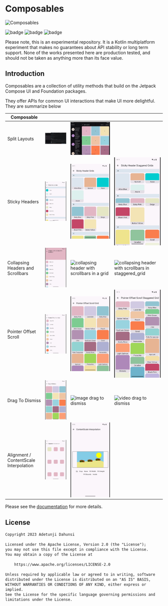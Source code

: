 # Composables

![Composables](https://img.shields.io/maven-central/v/com.tunjid.composables/composables?label=compsables)

![badge][badge-ios]
![badge][badge-js]
![badge][badge-jvm]

Please note, this is an experimental repository. It is a Kotlin multiplatform experiment that makes
no guarantees
about API stability or long term support. None of the works presented here are production tested,
and should not be
taken as anything more than its face value.

## Introduction

Composables are a collection of utility methods that build on the Jetpack Compose UI and Foundation
packages.

They offer APIs for common UI interactions that make UI more delightful. They are summarize below

| Composable                             |                                                                                                           |                                                                                                           |                                                                                                                             |
|----------------------------------------|-----------------------------------------------------------------------------------------------------------|-----------------------------------------------------------------------------------------------------------|-----------------------------------------------------------------------------------------------------------------------------|
| Split Layouts                          | ![split layouts desktop](./docs/images/split_layouts_desktop.gif)                                         | ![split layouts](./docs/images/split_layouts.gif)                                                         |                                                                                                                             |
| Sticky Headers                         | ![list](./docs/images/sticky_header_list_crop.gif)                                                        | ![grid](./docs/images/sticky_header_grid_crop.gif)                                                        | ![staggered_grid](./docs/images/sticky_header_staggered_grid_crop.gif)                                                      |
| Collapsing Headers and Scrollbars      | ![collapsing header with scrollbars in a list](./docs/images/collapsing_header_fast_scroll_list_crop.gif) | ![collapsing header with scrollbars in a grid](./docs/images/collapsing_header_fast_scroll_grid_crop.gif) | ![collapsing header with scrollbars in staggered_grid](./docs/images/collapsing_header_fast_scroll_staggered_grid_crop.gif) |
| Pointer Offset Scroll                  | ![pointer offset list scroll](./docs/images/pointer_offset_list_crop.gif)                                 | ![pointer offset grid scroll](./docs/images/pointer_offset_grid_crop.gif)                                 | ![pointer offset staggered grid](./docs/images/pointer_offset_staggered_grid_crop.gif)                                      |
| Drag To Dismiss                        | ![color drag to dismiss](./docs/images/drag_to_dismiss_crop.gif)                                          | ![image drag to dismiss](./docs/images/drag_to_dismiss_app_image.gif)                                     | ![video drag to dismiss](./docs/images/drag_to_dismiss_app_video.gif)                                                       |
| Alignment / ContentScale Interpolation | ![rounded rect interpolation](./docs/images/alignment_interpolation_crop.gif)                             | ![beach scene interpolation](./docs/images/content_scale_interpolation_crop.gif)                          |                                                                                                                             |

Please see the [documentation](https://tunjid.github.io/composables/) for more details.

## License

    Copyright 2023 Adetunji Dahunsi

    Licensed under the Apache License, Version 2.0 (the "License");
    you may not use this file except in compliance with the License.
    You may obtain a copy of the License at

        https://www.apache.org/licenses/LICENSE-2.0

    Unless required by applicable law or agreed to in writing, software
    distributed under the License is distributed on an "AS IS" BASIS,
    WITHOUT WARRANTIES OR CONDITIONS OF ANY KIND, either express or implied.
    See the License for the specific language governing permissions and
    limitations under the License.

[badge-android]: http://img.shields.io/badge/-android-6EDB8D.svg?style=flat

[badge-jvm]: http://img.shields.io/badge/-jvm-DB413D.svg?style=flat

[badge-js]: http://img.shields.io/badge/-js-F8DB5D.svg?style=flat

[badge-js-ir]: https://img.shields.io/badge/support-[IR]-AAC4E0.svg?style=flat

[badge-nodejs]: https://img.shields.io/badge/-nodejs-68a063.svg?style=flat

[badge-linux]: http://img.shields.io/badge/-linux-2D3F6C.svg?style=flat

[badge-windows]: http://img.shields.io/badge/-windows-4D76CD.svg?style=flat

[badge-wasm]: https://img.shields.io/badge/-wasm-624FE8.svg?style=flat

[badge-apple-silicon]: http://img.shields.io/badge/support-[AppleSilicon]-43BBFF.svg?style=flat

[badge-ios]: http://img.shields.io/badge/-ios-CDCDCD.svg?style=flat

[badge-mac]: http://img.shields.io/badge/-macos-111111.svg?style=flat

[badge-watchos]: http://img.shields.io/badge/-watchos-C0C0C0.svg?style=flat

[badge-tvos]: http://img.shields.io/badge/-tvos-808080.svg?style=flat
